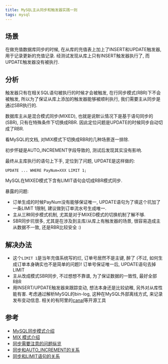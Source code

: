 ```yaml
---
title: MySQL主从同步和触发器实践一则
tags: mysql
---
```


## 场景

在做充值数据库同步的时候, 在从库的充值表上加上了INSERT和UPDATE触发器, 用于记录更新的充值记录. 
经测试发现从库上只有INSERT触发器执行了, 而UPDATE触发器没有被执行. 

## 分析

触发器只有在相关SQL语句被执行的时候才会被触发, 在行同步模式(RBR)下不会被触发, 所以为了保证从库上添加的触发器能够被顺利执行, 我们需要主从同步是通过SBR执行的. 

数据库主从是混合模式同步(MIXED), 也就是说默认情况下是基于语句同步的(SBR), 只有在特殊条件下切换成RBR. 因此定位问题是UPDATE的时候同步自动切成了RBR.

看MySQL的文档, 对MIX模式下切换成RBR的几种场景逐一排除.

初步怀疑是AUTO_INCREMENT字段导致的, 测试后发现其实没有影响.

最终从主库执行的语句上下手, 定位到了问题, UPDATE是这样做的:

    UPDATE ... WHERE PayNum=XXX LIMIT 1;

MySQL在MIXED模式下含有LIMIT语句会切成RBR模式同步.

暴露的问题:

- 订单生成的时候PayNum没有能够保证唯一, UPDATE语句为了填这个坑加了一条LIMIT 1限制, 建议做到订单流水号生成唯一. 
- 主从三种同步模式机制, 尤其是对于MIXED模式的切换机制了解不够. 
- SBR同步坑很多, 尤其是在涉及到主库/从库上有触发器的场景, 很容易造成主从数据不一致, 还是RBR比较安全 :)

## 解决办法

- 这个`LIMIT 1`是当年充值系统写的烂, 订单号居然不是主键, 醉了 (不过, 如何生成订单本身确实也不是简单的问题)! 
订单号保证唯一后, UPDATE语句去掉LIMIT
- 主从改成模式SBR同步, 不过想想不靠谱, 为了保证数据的一致性, 最好全部RBR
- 用INSERT/UPDATE触发器来跟踪变动, 想法本身还是比较幼稚, 另外对从库性能有害. 考虑通过解析MySQL的bin-log, 这种在MySQL外部离线方式, 来记录发布变动信息.
相关的有阿里的[canal](https://github.com/alibaba/canal)等开源工具

## 参考

- [MySQL同步模式介绍](http://dev.mysql.com/doc/refman/5.1/en/binary-log-formats.html)
- [MIX 模式介绍](http://dev.mysql.com/doc/refman/5.1/en/binary-log-mixed.html)
- [同步需要注意的问题纵览](http://dev.mysql.com/doc/refman/5.1/en/replication-features.html)
- [同步和AUTO_INCREMENT的关系](http://dev.mysql.com/doc/refman/5.1/en/replication-features-auto-increment.html)
- [同步和LIMIT语句的关系](http://dev.mysql.com/doc/refman/5.1/en/replication-features-limit.html)